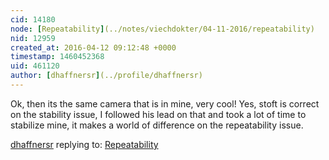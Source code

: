 ```yaml
---
cid: 14180
node: [Repeatability](../notes/viechdokter/04-11-2016/repeatability)
nid: 12959
created_at: 2016-04-12 09:12:48 +0000
timestamp: 1460452368
uid: 461120
author: [dhaffnersr](../profile/dhaffnersr)
---
```


Ok, then its the same camera that is in mine, very cool! Yes, stoft is correct on the stability issue, I followed his lead on that and took a lot of time to stabilize mine, it makes a world of difference on the repeatability issue.

[dhaffnersr](../profile/dhaffnersr) replying to: [Repeatability](../notes/viechdokter/04-11-2016/repeatability)


